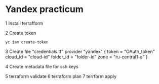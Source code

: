 # Yandex practicum

1 Install terrafform

2 Create token

	yc iam create-token
	
3 Create file "credentials.tf"
	provider "yandex" {
	  token     = "OAuth_token"
	  cloud_id  = "cloud-id"
	  folder_id = "folder-id"
	  zone      = "ru-central1-a"
	}

4 Create metadata file for ssh keys


5 terraform validate
6 terraform plan
7 terrform apply 
